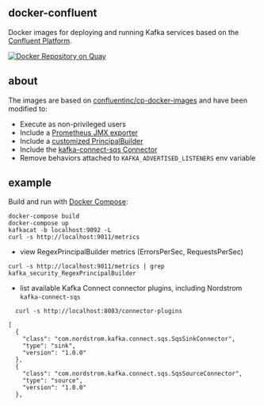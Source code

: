 docker-confluent
----------------

Docker images for deploying and running Kafka services based on the [Confluent Platform](https://www.confluent.io/product/confluent-platform/).

[![Docker Repository on Quay](https://quay.io/repository/nordstrom/confluent-kafka-broker/status "Docker Repository on Quay")](https://quay.io/repository/nordstrom/confluent-kafka-broker)

## about

The images are based on [confluentinc/cp-docker-images](https://github.com/confluentinc/cp-docker-images) and have been modified to:
- Execute as non-privileged users
- Include a [Prometheus JMX exporter](https://github.com/prometheus/jmx_exporter)
- Include a [customized PrincipalBuilder](https://github.com/Nordstrom/kafka-regex-principal-builder)
- Include the [kafka-connect-sqs Connector](https://github.com/Nordstrom/kafka-connect-sqs)
- Remove behaviors attached to `KAFKA_ADVERTISED_LISTENERS` env variable

## example

Build and run with [Docker Compose](https://docs.docker.com/compose/):

```
docker-compose build
docker-compose up
kafkacat -b localhost:9092 -L
curl -s http://localhost:9011/metrics
```

- view RegexPrincipalBuilder metrics (ErrorsPerSec, RequestsPerSec)

```
curl -s http://localhost:9011/metrics | grep kafka_security_RegexPrincipalBuilder
```

- list available Kafka Connect connector plugins, including Nordstrom `kafka-connect-sqs`

```
  curl -s http://localhost:8083/connector-plugins
```

```
[
  {
    "class": "com.nordstrom.kafka.connect.sqs.SqsSinkConnector",
    "type": "sink",
    "version": "1.0.0"
  },
  {
    "class": "com.nordstrom.kafka.connect.sqs.SqsSourceConnector",
    "type": "source",
    "version": "1.0.0"
  },
```
